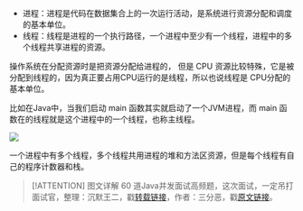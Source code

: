 *   进程：进程是代码在数据集合上的一次运行活动，是系统进行资源分配和调度的基本单位。
*   线程：线程是进程的一个执行路径，一个进程中至少有一个线程，进程中的多个线程共享进程的资源。

操作系统在分配资源时是把资源分配给进程的， 但是 CPU 资源比较特殊，它是被分配到线程的，因为真正要占用CPU运行的是线程，所以也说线程是 CPU分配的基本单位。

比如在Java中，当我们启动 main 函数其实就启动了一个JVM进程，而 main 函数在的线程就是这个进程中的一个线程，也称主线程。

![](https://cdn.jsdelivr.net/gh/itwanger/toBeBetterJavaer/images/thread/sanfene/jincheng-xiancheng-1.png)

一个进程中有多个线程，多个线程共用进程的堆和方法区资源，但是每个线程有自己的程序计数器和栈。


> [!ATTENTION]
>  图文详解 60 道Java并发面试高频题，这次面试，一定吊打面试官，整理：沉默王二，戳[转载链接](https://mp.weixin.qq.com/s/bImCIoYsH_JEzTkBx2lj4A)，作者：三分恶，戳[原文链接](https://mp.weixin.qq.com/s/1jhBZrAb7bnvkgN1TgAUpw)。
